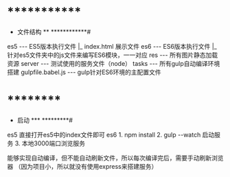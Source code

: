 # ***********
* 文件结构 **
************#

es5 --- ES5版本执行文件
 |_ index.html  展示文件
es6 --- ES6版本执行文件
 |_ 针对es5文件夹中的js文件来编写ES6模块，一一对应
res --- 所有图片静态加载资源
server --- 测试使用的服务文件（node）
tasks --- 所有gulp自动编译环境搭建
gulpfile.babel.js --- gulp针对ES6环境的主配置文件

# ********
* 启动 ***
*********#

es5 直接打开es5中的index文件即可
es6 1. npm install
    2. gulp --watch 启动服务
    3. 本地3000端口浏览服务

能够实现自动编译，但不能自动刷新文件，所以每次编译完后，需要手动刷新浏览器
（因为项目小，所以就没有使用express来搭建服务）
